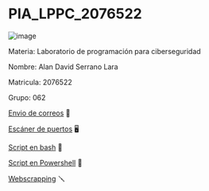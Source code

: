 # PIA_LPPC_2076522
![image](https://github.com/Dahakablue/PIA_LPPC_2076522/assets/72954658/fe244d26-30eb-4d85-bb93-a09107526383)


Materia: Laboratorio de programación para ciberseguridad

Nombre: Alan David Serrano Lara

Matricula: 2076522

Grupo: 062




[Envio de correos](https://github.com/Dahakablue/PIA_LPPC_2076522/tree/main/ENV%C3%8DODECORREOS_12_2076522)  📡

[Escáner de puertos](https://github.com/Dahakablue/PIA_LPPC_2076522/tree/main/ESC%C3%81NERDEPUERTOS_11_2076522) 🖥️

[Script en bash](https://github.com/Dahakablue/PIA_LPPC_2076522/tree/main/SCRIPT%20EN%20BASH6_2076522) 💾

[Script en Powershell](https://github.com/Dahakablue/PIA_LPPC_2076522/tree/main/SCRIPT%20EN%20PS_5_2076522) 🐚

[Webscrapping](https://github.com/Dahakablue/PIA_LPPC_2076522/tree/main/WEBSCRAPPING_8_2076522) 🪛





